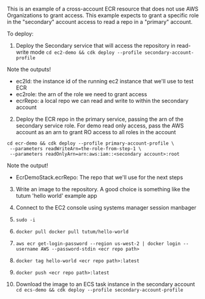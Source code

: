 This is an example of a cross-account ECR resource that does not use
AWS Organizations to grant access. This example expects to grant a specific
role in the "secondary" account access to read a repo in a "primary" account.

To deploy:
1. Deploy the Secondary service that will access the repository in read-write mode
 ```cd ec2-demo && cdk deploy --profile secondary-account-profile```

Note the outputs!
 * ec2Id: the instance id of the running ec2 instance that we'll use to test
   ECR
 * ec2role: the arn of the role we need to grant access
 * ecrRepo: a local repo we can read and write to within the secondary account

2. Deploy the ECR repo in the primary service, passing the arn of the secondary
   service role. For demo read only access, pass the AWS account as an arn to
   grant RO access to all roles in the account
  ```
  cd ecr-demo && cdk deploy --profile primary-account-profile \
   --parameters readWriteArn=the-role-from-step-1 \
   --parameters readOnlyArn=arn:aws:iam::<secondary account>:root
  ```

Note the output!
 * EcrDemoStack.ecrRepo: The repo that we'll use for the next steps

3. Write an image to the repository. A good choice is something like the tutum 'hello world' example app
 1. Connect to the EC2 console using systems manager session manbager
 2. ```sudo -i```
 3. ```docker pull docker pull tutum/hello-world```
 4. ```aws ecr get-login-password --region us-west-2 | docker login --username AWS --password-stdin <ecr repo path>```
 5. ```docker tag hello-world <ecr repo path>:latest```
 6. ```docker push <ecr repo path>:latest```

4. Download the image to an ECS task instance in the secondary account
 ```cd ecs-demo && cdk deploy --profile secondary-account-profile```